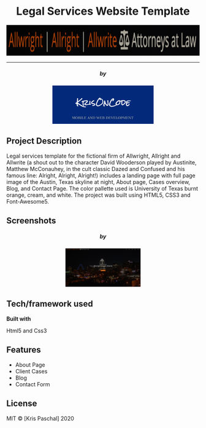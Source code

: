 

<div align="center">
	<h1> Legal Services Website Template</h1>
	<img
		height="80"
		alt=""
		src="assets/images/project/law-firm-logo.png">
</div>
<hr>
<div align="center">
	<h5>by</h5>
	<img
		height="100"
		alt=""
		src="assets/images/project/logobanner.png">
</div>


## Project Description
Legal services template for the fictional firm of Allwright, Allright and Allwrite (a shout out to the character David Wooderson played by Austinite, Matthew McConauhey, in the cult classic Dazed and Confused and his famous line: Alright, Alright, Alright!) includes a landing page with full page image of the Austin, Texas skyline at night, About page, Cases overview, Blog, and Contact Page. The color pallette used is University of Texas burnt orange, cream, and white. The project was built using HTML5, CSS3 and Font-Awesome5.


## Screenshots

<div align="center">
	<h5>by</h5>
	<img
		height="100"
		alt=""
		src="assets/images/project/slider-lead.png">
</div>

	
## Tech/framework used

<b>Built with</b>
<p>Html5 and Css3</p>

## Features
<ul>
	<li>About Page</li>
	<li>Client Cases</li>
	<li>Blog</li>
	<li>Contact Form</li>
</ul>


## License

MIT © [Kris Paschal] 2020
